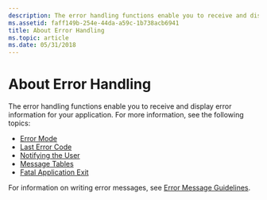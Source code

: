 ```yaml
---
description: The error handling functions enable you to receive and display error information for your application.
ms.assetid: faff149b-254e-44da-a59c-1b738acb6941
title: About Error Handling
ms.topic: article
ms.date: 05/31/2018
---
```


# About Error Handling

The error handling functions enable you to receive and display error information for your application. For more information, see the following topics:

-   [Error Mode](error-mode.md)
-   [Last Error Code](last-error-code.md)
-   [Notifying the User](notifying-the-user.md)
-   [Message Tables](message-tables.md)
-   [Fatal Application Exit](fatal-application-exit.md)

For information on writing error messages, see [Error Message Guidelines](error-message-guidelines.md).

 

 



